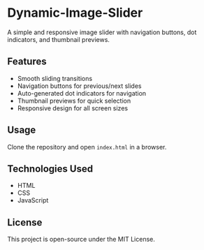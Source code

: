 # Dynamic-Image-Slider

A simple and responsive image slider with navigation buttons, dot indicators, and thumbnail previews.

## Features
- Smooth sliding transitions
- Navigation buttons for previous/next slides
- Auto-generated dot indicators for navigation
- Thumbnail previews for quick selection
- Responsive design for all screen sizes

## Usage
Clone the repository and open `index.html` in a browser.

## Technologies Used
- HTML
- CSS
- JavaScript

## License
This project is open-source under the MIT License.
